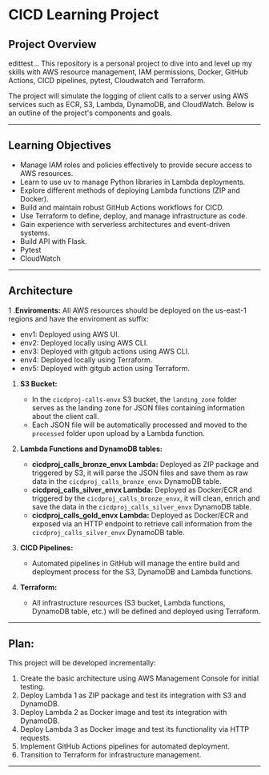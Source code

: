 # **CICD Learning Project**

## **Project Overview**
edittest...
This repository is a personal project to dive into and level up my skills with AWS resource management, IAM permissions, Docker, GitHub Actions, CICD pipelines, pytest, Cloudwatch and Terraform.

The project will simulate the logging of client calls to a server using AWS services such as ECR, S3, Lambda, DynamoDB, and CloudWatch. Below is an outline of the project's components and goals.

---

## **Learning Objectives**
- Manage IAM roles and policies effectively to provide secure access to AWS resources.
- Learn to use uv to manage Python libraries in Lambda deployments.
- Explore different methods of deploying Lambda functions (ZIP and Docker).
- Build and maintain robust GitHub Actions workflows for CICD.
- Use Terraform to define, deploy, and manage infrastructure as code.
- Gain experience with serverless architectures and event-driven systems.
- Build API with Flask.
- Pytest
- CloudWatch

---

## **Architecture**

1 .**Enviroments:** All AWS resources should be deployed on the us-east-1 regions and have the enviroment as suffix:
   - env1: Deployed using AWS UI.
   - env2: Deployed locally using AWS CLI.
   - env3: Deployed with gitgub actions using AWS CLI.
   - env4: Deployed locally using Terraform.
   - env5: Deployed with gitgub action using Terraform.
   
1. **S3 Bucket:**
   - In the `cicdproj-calls-envx` S3 bucket, the `landing_zone` folder serves as the landing zone for JSON files containing information about the client call.
   - Each JSON file will be automatically processed and moved to the `processed` folder upon upload by a Lambda function.

2. **Lambda Functions and DynamoDB tables:**
   - **cicdproj_calls_bronze_envx Lambda:** Deployed as ZIP package and triggered by S3, it will parse the JSON files and save them as raw data in the `cicdproj_calls_bronze_envx` DynamoDB table.
   - **cicdproj_calls_silver_envx Lambda:** Deployed as Docker/ECR and triggered by the `cicdproj_calls_bronze_envx`, it will clean, enrich and save the data in the `cicdproj_calls_silver_envx` DynamoDB table.
   - **cicdproj_calls_gold_envx Lambda:** Deployed as Docker/ECR and exposed via an HTTP endpoint to retrieve call information from the `cicdproj_calls_silver_envx` DynamoDB table.

3. **CICD Pipelines:**
   - Automated pipelines in GitHub will manage the entire build and deployment process for the S3, DynamoDB and Lambda functions.

5. **Terraform:**
   - All infrastructure resources (S3 bucket, Lambda functions, DynamoDB table, etc.) will be defined and deployed using Terraform.

---

## **Plan:**
This project will be developed incrementally:
1. Create the basic architecture using AWS Management Console for initial testing.
2. Deploy Lambda 1 as ZIP package and test its integration with S3 and DynamoDB.
2. Deploy Lambda 2 as Docker image and test its integration with DynamoDB.
3. Deploy Lambda 3 as Docker image and test its functionality via HTTP requests.
4. Implement GitHub Actions pipelines for automated deployment.
5. Transition to Terraform for infrastructure management.

---

